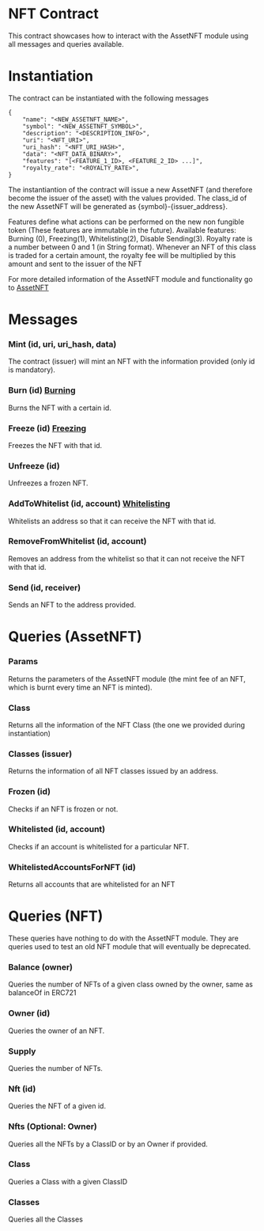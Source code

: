 # NFT Contract

This contract showcases how to interact with the AssetNFT module using all messages and queries available.

# Instantiation

The contract can be instantiated with the following messages

```
{
    "name": "<NEW_ASSETNFT_NAME>",
    "symbol": "<NEW_ASSETNFT_SYMBOL>",
    "description": "<DESCRIPTION_INFO>",
    "uri": "<NFT_URI>",
    "uri_hash": "<NFT_URI_HASH>",
    "data": "<NFT_DATA_BINARY>",
    "features": "[<FEATURE_1_ID>, <FEATURE_2_ID> ...]",
    "royalty_rate": "<ROYALTY_RATE>",
}
```

The instantiantion of the contract will issue a new AssetNFT (and therefore become the issuer of the asset) with the values provided. The class_id of the new AssetNFT will be generated as {symbol}-{issuer_address}.

Features define what actions can be performed on the new non fungible token (These features are immutable in the future). Available features: Burning (0), Freezing(1), Whitelisting(2), Disable Sending(3).
Royalty rate is a number between 0 and 1 (in String format). Whenever an NFT of this class is traded for a certain amount, the royalty fee will be multiplied by this amount and sent to the issuer of the NFT

For more detailed information of the AssetNFT module and functionality go to [AssetNFT](https://github.com/CoreumFoundation/coreum/tree/master/x/asset/nft/spec)

# Messages

### Mint (id, uri, uri_hash, data)

The contract (issuer) will mint an NFT with the information provided (only id is mandatory).

### Burn (id) [Burning](https://github.com/CoreumFoundation/coreum/tree/master/x/asset/nft/spec#burning)

Burns the NFT with a certain id.

### Freeze (id) [Freezing](https://github.com/CoreumFoundation/coreum/tree/master/x/asset/nft/spec#freezing)

Freezes the NFT with that id.

### Unfreeze (id) 

Unfreezes a frozen NFT.

### AddToWhitelist (id, account) [Whitelisting](https://github.com/CoreumFoundation/coreum/tree/master/x/asset/nft/spec#whitelisting)

Whitelists an address so that it can receive the NFT with that id.

### RemoveFromWhitelist (id, account)

Removes an address from the whitelist so that it can not receive the NFT with that id.

### Send (id, receiver)

Sends an NFT to the address provided.

# Queries (AssetNFT)

### Params

Returns the parameters of the AssetNFT module (the mint fee of an NFT, which is burnt every time an NFT is minted).

### Class

Returns all the information of the NFT Class (the one we provided during instantiation)

### Classes (issuer)

Returns the information of all NFT classes issued by an address.

### Frozen (id)

Checks if an NFT is frozen or not.

### Whitelisted (id, account)

Checks if an account is whitelisted for a particular NFT.

### WhitelistedAccountsForNFT (id)

Returns all accounts that are whitelisted for an NFT

# Queries (NFT)

These queries have nothing to do with the AssetNFT module. They are queries used to test an old NFT module that will eventually be deprecated.

### Balance (owner)

Queries the number of NFTs of a given class owned by the owner, same as balanceOf in ERC721

### Owner (id)

Queries the owner of an NFT.

### Supply

Queries the number of NFTs.

### Nft (id)

Queries the NFT of a given id.

### Nfts (Optional: Owner)

Queries all the NFTs by a ClassID or by an Owner if provided.

### Class

Queries a Class with a given ClassID

### Classes

Queries all the Classes